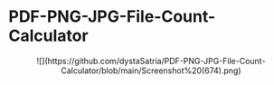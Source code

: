 # PDF-PNG-JPG-File-Count-Calculator

<p align="center">
![](https://github.com/dystaSatria/PDF-PNG-JPG-File-Count-Calculator/blob/main/Screenshot%20(674).png)
</p>
